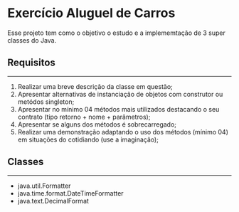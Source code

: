 # Exercício Aluguel de Carros

Esse projeto tem como o objetivo o estudo e a implememtação de 3 super classes do Java.

## Requisitos
------------
1. Realizar uma breve descrição da classe em questão;
2. Apresentar alternativas de instanciação de objetos com construtor ou metódos singleton;
3. Apresentar no mínimo 04 métodos mais utilizados destacando o seu contrato (tipo retorno + nome + parâmetros);
4. Apresentar se alguns dos métodos é sobrecarregado;
5. Realizar uma demonstração adaptando o uso dos métodos (mínimo 04) em situações do cotidiando (use a imaginação);

## Classes
------------

- java.util.Formatter
- java.time.format.DateTimeFormatter
- java.text.DecimalFormat




